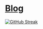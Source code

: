 # [Blog](https://zshchun.github.io)
[![GitHub Streak](https://github-readme-streak-stats.herokuapp.com/?user=zshchun)](https://git.io/streak-stats)

<!--
**zshchun/zshchun** is a ✨ _special_ ✨ repository because its `README.md` (this file) appears on your GitHub profile.

Here are some ideas to get you started:

- 🔭 I’m currently working on ...
- 🌱 I’m currently learning ...
- 👯 I’m looking to collaborate on ...
- 🤔 I’m looking for help with ...
- 💬 Ask me about ...
- 📫 How to reach me: ...
- 😄 Pronouns: ...
- ⚡ Fun fact: ...
-->

